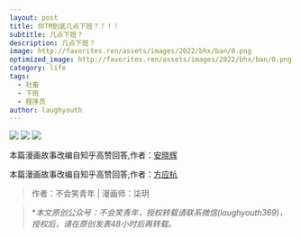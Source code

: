 ```yaml
---
layout: post
title: 你TM到底几点下班？！！！
subtitle: 几点下班？
description: 几点下班？
image: http://favorites.ren/assets/images/2022/bhx/ban/0.png
optimized_image: http://favorites.ren/assets/images/2022/bhx/ban/0.png
category: life
tags:
  - 社畜
  - 下班
  - 程序员
author: laughyouth
---
```


![](http://favorites.ren/assets/images/2022/bhx/ban/640.jpeg)
![](http://favorites.ren/assets/images/2022/bhx/ban/640-1.jpeg)
![](http://favorites.ren/assets/images/2022/bhx/ban/640-2.jpeg)

本篇漫画故事改编自知乎高赞回答,作者：[安晓辉](https://www.zhihu.com/question/423744230/answer/1510963057)

本篇漫画故事改编自知乎高赞回答,作者：[方应杭](https://www.zhihu.com/question/348196899/answer/839419293)

>作者：不会笑青年 | 漫画师：柒玥

>**本文原创公众号：不会笑青年，授权转载请联系微信(laughyouth369)，授权后，请在原创发表48小时后再转载。*